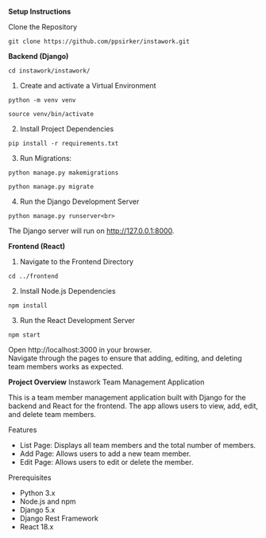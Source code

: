 
**Setup Instructions**

Clone the Repository
```
git clone https://github.com/ppsirker/instawork.git
```

**Backend (Django)**

```
cd instawork/instawork/
```

1. Create and activate a Virtual Environment
```
python -m venv venv
```
```
source venv/bin/activate
```
    
2. Install Project Dependencies
```
pip install -r requirements.txt
```
3. Run Migrations:
```
python manage.py makemigrations
```
```
python manage.py migrate
```
4. Run the Django Development Server
```
python manage.py runserver<br>
```
The Django server will run on http://127.0.0.1:8000.

**Frontend (React)**

1. Navigate to the Frontend Directory
```
cd ../frontend
```
2. Install Node.js Dependencies
```
npm install
```

3. Run the React Development Server
```
npm start
```
Open http://localhost:3000 in your browser.<br>
Navigate through the pages to ensure that adding, editing, and deleting team members works as expected.


**Project Overview**
Instawork Team Management Application

This is a team member management application built with Django for the backend and React for the frontend. The app allows users to view, add, edit, and delete team members. 

Features
- List Page: Displays all team members and the total number of members.
- Add Page: Allows users to add a new team member.
- Edit Page: Allows users to edit or delete the member.

Prerequisites
- Python 3.x
- Node.js and npm
- Django 5.x
- Django Rest Framework
- React 18.x

